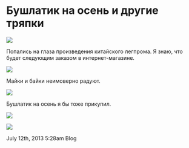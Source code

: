 # Бушлатик на осень и другие тряпки

![](./_resources/84842751036_0.jpg)

Попались на глаза произведения китайского легпрома. Я знаю, что будет
следующим заказом в интернет-магазине.

![](./_resources/84842751036_1.jpg)

Майки и байки неимоверно радуют.

![](./_resources/84842751036_2.jpg)

Бушлатик на осень я бы тоже прикупил.

![](./_resources/84842751036_3.jpg)

![](./_resources/84842751036_4.jpg)

<span id="timestamp"> July 12th, 2013 5:28am </span> <span
class="tag">Blog</span>
